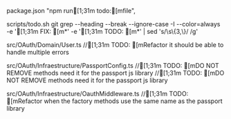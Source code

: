 package.json
"npm run[1;31m todo:[mfile",

scripts/todo.sh
git grep --heading --break --ignore-case -I --color=always -e '[1;31m FIX: [m*' -e '[1;31m TODO: [m*' | sed 's/\\s\\{3,\\}/ /g'

src/OAuth/Domain/User.ts
//[1;31m TODO: [mRefactor it should be able to handle multiple errors

src/OAuth/Infraestructure/PassportConfig.ts
//[1;31m TODO: [mDO NOT REMOVE methods need it for the passport js library
//[1;31m TODO: [mDO NOT REMOVE methods need it for the passport js library

src/OAuth/Infraestructure/OauthMiddleware.ts
//[1;31m TODO: [mRefactor when the factory methods use the same name as the passport library
